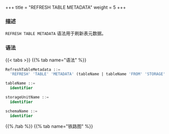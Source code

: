 +++
title = "REFRESH TABLE METADATA"
weight = 5
+++

### 描述

`REFRESH TABLE METADATA` 语法用于刷新表元数据。

### 语法

{{< tabs >}}
{{% tab name="语法" %}}
```sql
RefreshTableMetadata ::=
  'REFRESH' 'TABLE' 'METADATA' (tableName | tableName 'FROM' 'STORAGE' 'UNIT' storageUnitName ('SCHEMA' schemaName)?)?

tableName ::=
  identifier

storageUnitName ::=
  identifier

schemaName ::=
  identifier
```
{{% /tab %}}
{{% tab name="铁路图" %}}
<iframe frameborder="0" name="diagram" id="diagram" width="100%" height="100%"></iframe>
{{% /tab %}}
{{< /tabs >}}

### 补充说明

- 未指定 `tableName` 和 `storageUnitName` 时，默认刷新所有表的元数据；

- 刷新元数据需要使用 `DATABASE` 如果未使用 `DATABASE` 则会提示 `No database selected`；

- 如果 `SCHEMA` 中不存在表，则会删除该 `SCHEMA`。

### 示例

- 刷新指定存储单元中指定 `SCHEMA` 中指定表的元数据

```sql
REFRESH TABLE METADATA t_order FROM STORAGE UNIT ds_1 SCHEMA db_schema;
```

- 刷新指定存储单元中指定 `SCHEMA` 中所有表的元数据

```sql
REFRESH TABLE METADATA FROM STORAGE UNIT ds_1 SCHEMA db_schema;
```

- 刷新指定存储单元中指定表的元数据

```sql
REFRESH TABLE METADATA t_order FROM STORAGE UNIT ds_1;
```

- 刷新指定表的元数据

```sql
REFRESH TABLE METADATA t_order;
```

- 刷新所有表的元数据

```sql
REFRESH TABLE METADATA;
```

### 保留字

`REFRESH`、`TABLE`、`METADATA`、`FROM`、`STORAGE`、`UNIT`

### 相关链接

- [保留字](/cn/user-manual/shardingsphere-proxy/distsql/syntax/reserved-word/)